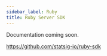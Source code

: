 ```yaml
---
sidebar_label: Ruby
title: Ruby Server SDK
---
```


Documentation coming soon.

https://github.com/statsig-io/ruby-sdk
